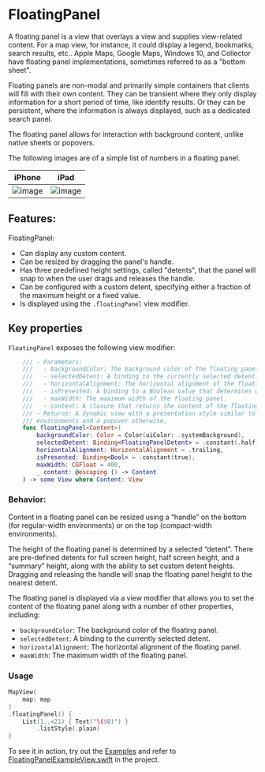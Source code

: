 # FloatingPanel

A floating panel is a view that overlays a view and supplies view-related content. For a map view, for instance, it could display a legend, bookmarks, search results, etc.. Apple Maps, Google Maps, Windows 10, and Collector have floating panel implementations, sometimes referred to as a "bottom sheet".

Floating panels are non-modal and primarily simple containers that clients will fill with their own content. They can be transient where they only display information for a short period of time, like identify results. Or they can be persistent, where the information is always displayed, such as a dedicated search panel.

The floating panel allows for interaction with background content, unlike native sheets or popovers.

The following images are of a simple list of numbers in a floating panel.

|iPhone|iPad|
|:--:|:--:|
|![image](https://user-images.githubusercontent.com/3998072/202795901-b86d6d26-3572-4c88-8f6e-84473ce57002.png)|![image](https://user-images.githubusercontent.com/3998072/202796009-92e3b5c3-d88b-4124-8d9f-bad6df445f02.png)|

## Features:

FloatingPanel:

- Can display any custom content.
- Can be resized by dragging the panel's handle.
- Has three predefined height settings, called "detents", that the panel will snap to when the user drags and releases the handle.
- Can be configured with a custom detent, specifying either a fraction of the maximum height or a fixed value.
- Is displayed using the `.floatingPanel` view modifier.

## Key properties

`FloatingPanel` exposes the following view modifier:

```swift
    /// - Parameters:
    ///   - backgroundColor: The background color of the floating panel.
    ///   - selectedDetent: A binding to the currently selected detent.
    ///   - horizontalAlignment: The horizontal alignment of the floating panel.
    ///   - isPresented: A binding to a Boolean value that determines whether the view is presented.
    ///   - maxWidth: The maximum width of the floating panel.
    ///   - content: A closure that returns the content of the floating panel.
    /// - Returns: A dynamic view with a presentation style similar to that of a sheet in compact
    /// environments and a popover otherwise.
    func floatingPanel<Content>(
        backgroundColor: Color = Color(uiColor: .systemBackground),
        selectedDetent: Binding<FloatingPanelDetent> = .constant(.half),
        horizontalAlignment: HorizontalAlignment = .trailing,
        isPresented: Binding<Bool> = .constant(true),
        maxWidth: CGFloat = 400,
        _ content: @escaping () -> Content
    ) -> some View where Content: View
```

### Behavior:

Content in a floating panel can be resized using a “handle” on the bottom (for regular-width environments) or on the top (compact-width environments).

The height of the floating panel is determined by a selected “detent”. There are pre-defined detents for full screen height, half screen height, and a “summary” height, along with the ability to set custom detent heights. Dragging and releasing the handle will snap the floating panel height to the nearest detent.

The floating panel is displayed via a view modifier that allows you to set the content of the floating panel along with a number of other properties, including:

- `backgroundColor`: The background color of the floating panel.
- `selectedDetent`: A binding to the currently selected detent.
- `horizontalAlignment`: The horizontal alignment of the floating panel.
- `maxWidth`: The maximum width of the floating panel.

### Usage

```swift
MapView(
    map: map
)
.floatingPanel() {
    List(1..<21) { Text("\($0)") }
        .listStyle(.plain)
}
```

To see it in action, try out the [Examples](../../Examples) and refer to [FloatingPanelExampleView.swift](../../Examples/Examples/FloatingPanelExampleView.swift) in the project.
